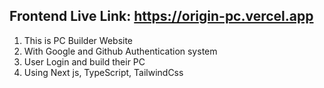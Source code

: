 ## Frontend Live Link: https://origin-pc.vercel.app

01. This is PC Builder Website
02. With Google and Github Authentication system
03. User Login and build their PC
04. Using Next js, TypeScript, TailwindCss
